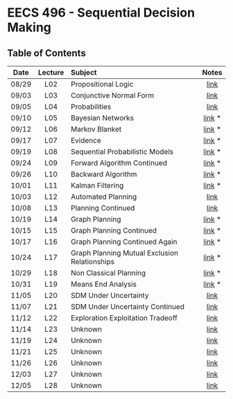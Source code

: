 # EECS 496 - Sequential Decision Making

## Table of Contents

Date | Lecture | Subject | Notes
:--: | :-: | :------ | :---:
08/29 | L02 | Propositional Logic | [link](L02_2019-08-29_Propositional-Logic.md)
09/03 | L03 | Conjunctive Normal Form | [link](L03_2019-09_03_Conjunctive-Normal-Form.md)
09/05 | L04 | Probabilities | [link](L04_2019-09-05_Probabilities.md)
09/10 | L05 | Bayesian Networks | [link](L05_2019-09-10_Bayes-Network.md) *
09/12 | L06 | Markov Blanket | [link](L06_2019-09-12_Markov-Blanket.md) *
09/17 | L07 | Evidence | [link](L07_2019-09-17_Evidence.md) *
09/19 | L08 | Sequential Probabilistic Models | [link](L08_2019_09_19_Sequential-Probabilistic-Models.md) *
09/24 | L09 | Forward Algorithm Continued | [link](L09_2019_09_24_Foreward-Algo-Cont.md) *
09/26 | L10 | Backward Algorithm | [link](L10_2019-09-26_Backward-Algo.md) *
10/01 | L11 | Kalman Filtering |[link](L11_2019-10-01_Kalman-Filtering.md) *
10/03 | L12 | Automated Planning | [link](L12_2019-10-03_Automated-Planning.md)
10/08 | L13 | Planning Continued | [link](L13_2019-10-08_Planning-Cont.md)
10/19 | L14 | Graph Planning | [link](L14_2019-10-19_Graph-Planning.md) *
10/15 | L15 | Graph Planning Continued | [link](L15_2019-10-15_Graph-Planning-Cont.md) *
10/17 | L16 | Graph Planning Continued Again | [link](L16_2019-10-17_Graph-Planning-Cont2.md) *
10/24 | L17 | Graph Planning Mutual Exclusion Relationships | [link](L17_2019-10-24_Graph-Planning-Mutex.md) *
10/29 | L18 | Non Classical Planning | [link](L18_2019-10-29_Non-Classical-Planning.md) *
10/31 | L19 | Means End Analysis | [link](L19_2019-10-31_Means-End-Analysis.md) *
11/05 | L20 | SDM Under Uncertainty | [link](L20_2019-11-05_SDM-Under-Uncertainty.md)
11/07 | L21 | SDM Under Uncertainty Continued | [link](L21_2019-11-07_SDM-Under-Uncertainty-Cont.md)
11/12 | L22 | Exploration Exploitation Tradeoff | [link](L22_2019-11-12_Exploration-Exploitation-Tradeoff.md)
11/14 | L23 | Unknown | [link]()
11/19 | L24 | Unknown | [link]()
11/21 | L25 | Unknown | [link]()
11/26 | L26 | Unknown | [link]()
12/03 | L27 | Unknown | [link]()
12/05 | L28 | Unknown | [link]()
